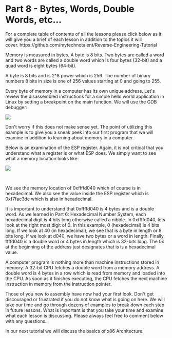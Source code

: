 <h1>Part 8 - Bytes, Words, Double Words, etc...</h1><p>For a complete table of contents of all the lessons please click below as it will give you a brief of each lesson in addition to the topics it will cover. https://github.com/mytechnotalent/Reverse-Engineering-Tutorial</p><p>Memory is measured in bytes. A byte is 8 bits. Two bytes are called a word and two words are called a double word which is four bytes (32-bit) and a quad word is eight bytes (64-bit).</p><p>A byte is 8 bits and is 2^8 power which is 256. The number of binary numbers 8 bits in size is one of 256 values starting at 0 and going to 255.</p><p>Every byte of memory in a computer has its own unique address. Let's review the disassembled instructions for a simple hello world application in Linux by setting a breakpoint on the main function. We will use the GDB debugger:</p><div class="slate-resizable-image-embed slate-image-embed__resize-full-width"><img src="https://media-exp1.licdn.com/dms/image/C4E12AQEtxb-uQHvhHA/article-inline_image-shrink_1000_1488/0/1520519299095?e=1614211200&amp;v=beta&amp;t=CCSKSGSPjA2lpdGfQRuLBuksK6UD3XzbSC36NGH1GM0"/></div><p>Don't worry if this does not make sense yet. The point of utilizing this example is to give you a sneak peek into our first program that we will examine in addition to learning about memory in a computer.</p><p>Below is an examination of the ESP register. Again, it is not critical that you understand what a register is or what ESP does. We simply want to see what a memory location looks like:</p><div class="slate-resizable-image-embed slate-image-embed__resize-left"><img src="https://media-exp1.licdn.com/dms/image/C4E12AQFUUbNFu4mJaA/article-inline_image-shrink_1000_1488/0/1520519298916?e=1614211200&amp;v=beta&amp;t=1jWXiL2ZXvqcSKeSEi9lzy2u5OaYulpFdyXD1VUOhag"/></div><p> </p><p>We see the memory location of 0xffffd040 which of course is in hexadecimal. We also see the value inside the ESP register which is 0xf7fac3dc which is also in hexadecimal.</p><p>It is important to understand that 0xffffd040 is 4 bytes and is a double word. As we learned in Part 6: Hexadecimal Number System, each hexadecimal digit is 4 bits long otherwise called a nibble. In 0xffffd040, lets look at the right most digit of 0. In this example, 0 (hexadecimal) is 4 bits long. If we look at 40 (in hexadecimal), we see that is a byte in length or 8 bits long. If we look at d040, we have two bytes or a word in length. Finally, ffffd040 is a double word or 4 bytes in length which is 32-bits long. The 0x at the beginning of the address just designates that is is a hexadecimal value.</p><p>A computer program is nothing more than machine instructions stored in memory. A 32-bit CPU fetches a double word from a memory address. A double word is 4 bytes in a row which is read from memory and loaded into the CPU. As soon as it finishes executing, the CPU fetches the next machine instruction in memory from the instruction pointer.</p><p>Those of you new to assembly have now had your first look. Don't get discouraged or frustrated if you do not know what is going on here. We will take our time and go through dozens of examples to break down each step in future lessons. What is important is that you take your time and examine what each lesson is discussing. Please always feel free to comment below with any questions.</p><p>In our next tutorial we will discuss the basics of x86 Architecture.</p>
